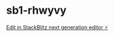 # sb1-rhwyvy

[Edit in StackBlitz next generation editor ⚡️](https://stackblitz.com/~/github.com/Lulu-73/sb1-rhwyvy)